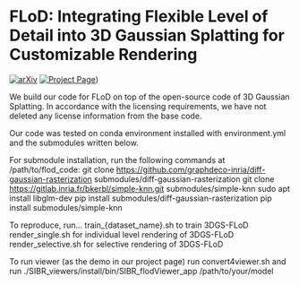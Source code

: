 # FLoD: Integrating Flexible Level of Detail into 3D Gaussian Splatting for Customizable Rendering

[![arXiv](https://img.shields.io/badge/arXiv-2408.128894-b31b1b.svg)](https://arxiv.org/pdf/2408.12894v1) 
[![Project Page](https://img.shields.io/badge/Visit-Project_Page-007ec6.svg)](https://3dgs-flod.github.io/flod.github.io/))

We build our code for FLoD on top of the open-source code of 3D Gaussian Splatting.
In accordance with the licensing requirements, we have not deleted any license information from the base code. 

Our code was tested on conda environment installed with environment.yml and the submodules written below.

For submodule installation, run the following commands at /path/to/flod_code:
git clone https://github.com/graphdeco-inria/diff-gaussian-rasterization submodules/diff-gaussian-rasterization
git clone https://gitlab.inria.fr/bkerbl/simple-knn.git submodules/simple-knn
sudo apt install libglm-dev
pip install submodules/diff-gaussian-rasterization
pip install submodules/simple-knn

To reproduce, run...
train_{dataset_name}.sh to train 3DGS-FLoD
render_single.sh for individual level rendering of 3DGS-FLoD
render_selective.sh for selective rendering of 3DGS-FLoD

To run viewer (as the demo in our project page)
run convert4viewer.sh and run ./SIBR_viewers/install/bin/SIBR_flodViewer_app /path/to/your/model
